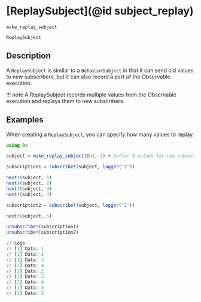 # [ReplaySubject](@id subject_replay)

```@docs
make_replay_subject
```

```@docs
ReplaySubject
```

## Description

A `ReplaySubject` is similar to a `BehaviorSubject` in that it can send old values to new subscribers, but it can also record a part of the Observable execution.

!!! note
    A ReplaySubject records multiple values from the Observable execution and replays them to new subscribers.

## Examples

When creating a `ReplaySubject`, you can specify how many values to replay:

```julia
using Rx

subject = make_replay_subject(Int, 3) # buffer 3 values for new subscribers

subscription1 = subscribe!(subject, logger("1"))

next!(subject, 1)
next!(subject, 2)
next!(subject, 3)
next!(subject, 4)

subscription2 = subscribe!(subject, logger("2"))

next!(subject, 5)

unsubscribe!(subscription1)
unsubscribe!(subscription2)

// Logs
// [1] Data: 1
// [1] Data: 2
// [1] Data: 3
// [1] Data: 4
// [2] Data: 2
// [2] Data: 3
// [2] Data: 4
// [1] Data: 5
// [2] Data: 5
```

